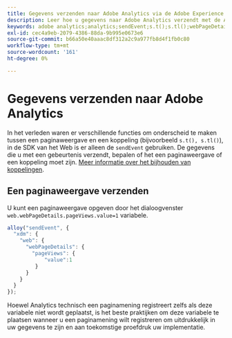 ```yaml
---
title: Gegevens verzenden naar Adobe Analytics via de Adobe Experience Platform Web SDK
description: Leer hoe u gegevens naar Adobe Analytics verzendt met de Adobe Experience Platform Web SDK.
keywords: adobe analytics;analytics;sendEvent;s.t();s.tl();webPageDetails;pageViews;webInteraction;webInteraction;page views;link tracking;links;track links;clickCollection;click collection;
exl-id: cec4a9eb-2079-4386-88da-9b995e0673e6
source-git-commit: b66a50e40aaac8df312a2c9a977fb8d4f1fb0c80
workflow-type: tm+mt
source-wordcount: '161'
ht-degree: 0%

---
```


# Gegevens verzenden naar Adobe Analytics

In het verleden waren er verschillende functies om onderscheid te maken tussen een paginaweergave en een koppeling (bijvoorbeeld `s.t(), s.tl()`), in de SDK van het Web is er alleen de `sendEvent` gebruiken. De gegevens die u met een gebeurtenis verzendt, bepalen of het een paginaweergave of een koppeling moet zijn. [Meer informatie over het bijhouden van koppelingen](../track-links.md).

## Een paginaweergave verzenden

U kunt een paginaweergave opgeven door het dialoogvenster `web.webPageDetails.pageViews.value=1` variabele.

```javascript
alloy("sendEvent", {
  "xdm": {
    "web": {
      "webPageDetails": {
        "pageViews": {
            "value":1
         }
      }
    }
  }
});
```

Hoewel Analytics technisch een paginamening registreert zelfs als deze variabele niet wordt geplaatst, is het beste praktijken om deze variabele te plaatsen wanneer u een paginamening wilt registreren om uitdrukkelijk in uw gegevens te zijn en aan toekomstige proefdruk uw implementatie.
